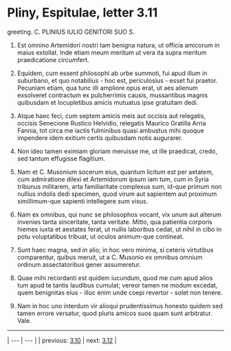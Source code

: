 # Pliny, Espitulae, letter 3.11

greeting. C. PLINIUS IULIO GENITORI SUO S.



1. Est omnino Artemidori nostri tam benigna natura, ut officia amicorum in maius extollat. Inde etiam meum meritum ut vera ita supra meritum praedicatione circumfert.



2. Equidem, cum essent philosophi ab urbe summoti, fui apud illum in suburbano, et quo notabilius - hoc est, periculosius - esset fui praetor. Pecuniam etiam, qua tunc illi ampliore opus erat, ut aes alienum exsolveret contractum ex pulcherrimis causis, mussantibus magnis quibusdam et locupletibus amicis mutuatus ipse gratuitam dedi.



3. Atque haec feci, cum septem amicis meis aut occisis aut relegatis, occisis Senecione Rustico Helvidio, relegatis Maurico Gratilla Arria Fannia, tot circa me iactis fulminibus quasi ambustus mihi quoque impendere idem exitium certis quibusdam notis augurarer.



4. Non ideo tamen eximiam gloriam meruisse me, ut ille praedicat, credo, sed tantum effugisse flagitium.



5. Nam et C. Musonium socerum eius, quantum licitum est per aetatem, cum admiratione dilexi et Artemidorum ipsum iam tum, cum in Syria tribunus militarem, arta familiaritate complexus sum, id-que primum non nullius indolis dedi specimen, quod virum aut sapientem aut proximum simillimum-que sapienti intellegere sum visus.



6. Nam ex omnibus, qui nunc se philosophos vocant, vix unum aut alterum invenies tanta sinceritate, tanta veritate. Mitto, qua patientia corporis hiemes iuxta et aestates ferat, ut nullis laboribus cedat, ut nihil in cibo in potu voluptatibus tribuat, ut oculos animum-que contineat.



7. Sunt haec magna, sed in alio; in hoc vero minima, si ceteris virtutibus comparentur, quibus meruit, ut a C. Musonio ex omnibus omnium ordinum assectatoribus gener assumeretur.



8. Quae mihi recordanti est quidem iucundum, quod me cum apud alios tum apud te tantis laudibus cumulat; vereor tamen ne modum excedat, quem benignitas eius - illuc enim unde coepi revertor - solet non tenere.



9. Nam in hoc uno interdum vir alioqui prudentissimus honesto quidem sed tamen errore versatur, quod pluris amicos suos quam sunt arbitratur. Vale.



---

| --- | --- |
| previous: [3.10](../3.10/) | next: [3.12](../3.12/) |